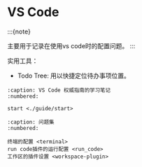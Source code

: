 # VS Code

:::{note}

主要用于记录在使用vs code时的配置问题。
:::

实用工具：

- Todo Tree: 用以快捷定位待办事项位置。

```{toctree}
:caption: VS Code 权威指南的学习笔记
:numbered:

start <./guide/start>
```

```{toctree}
:caption: 问题集
:numbered:

终端的配置 <terminal>
run code插件的运行配置 <run_code>
工作区的插件设置 <workspace-plugin>
```
